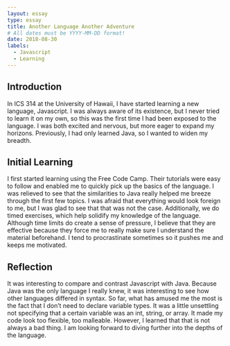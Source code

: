 ```yaml
---
layout: essay
type: essay
title: Another Language Another Adventure
# All dates must be YYYY-MM-DD format!
date: 2018-08-30
labels:
  - Javascript
  - Learning
---
```

## Introduction
  In ICS 314 at the University of Hawaii, I have started learning a new language, Javascript. I was always aware of its existence, but I never tried to learn it on my own, so this was the first time I had been exposed to the language. I was both excited and nervous, but more eager to expand my horizons. Previously, I had only learned Java, so I wanted to widen my breadth.

## Initial Learning
  I first started learning using the Free Code Camp. Their tutorials were easy to follow and enabled me to quickly pick up the basics of the language. I was relieved to see that the similarities to Java really helped me breeze through the first few topics. I was afraid that everything would look foreign to me, but I was glad to see that that was not the case. Additionally, we do timed exercises, which help solidify my knowledge of the language. Although time limits do create a sense of pressure, I believe that they are effective because they force me to really make sure I understand the material beforehand. I tend to procrastinate sometimes so it pushes me and keeps me motivated.

## Reflection
  It was interesting to compare and contrast Javascript with Java. Because Java was the only language I really knew, it was interesting to see how other languages differed in syntax. So far, what has amused me the most is the fact that I don’t need to declare variable types. It was a little unsettling not specifying that a certain variable was an int, string, or array. It made my code look too flexible, too malleable. However, I learned that that is not always a bad thing. I am looking forward to diving further into the depths of the language.

